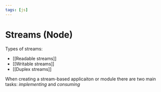 ```yaml
---
tags: [js]
---
```


# Streams (Node)

Types of streams:

- [[Readable streams]]
- [[Writable streams]]
- [[Duplex streams]]

When creating a stream-based applicaiton or module there are two main tasks: _implementing_ and _consuming_

<!--

---

- https://github.com/substack/stream-handbook
- [# Node.js Streams: Everything you need to know](https://www.freecodecamp.org/news/node-js-streams-everything-you-need-to-know-c9141306be93/)
- https://www.freecodecamp.org/news/understanding-the-javascript-call-stack-861e41ae61d4/
- https://nodejs.org/en/docs/guides/
- https://nodejs.org/api/stream.html
- https://livebook.manning.com/book/node-js-in-practice/chapter-5/
- https://www.freecodecamp.org/news/node-js-streams-everything-you-need-to-know-c9141306be93/
- https://flaviocopes.com/nodejs-streams/
-->
